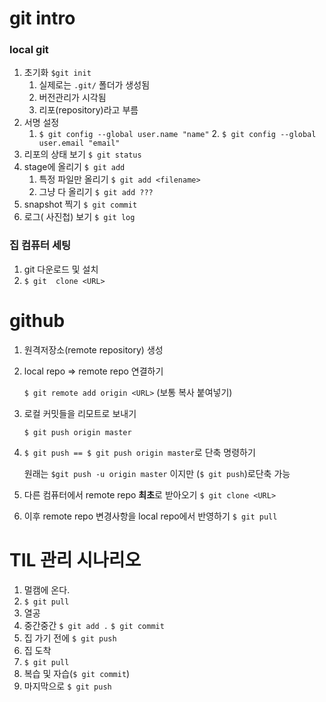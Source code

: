 # git intro

### local git

1. 초기화 `$git init`
   1. 실제로는 `.git/` 폴더가 생성됨
   2. 버전관리가 시각됨
   3. 리포(repository)라고 부름
2. 서명 설정
   	1. `$ git config --global user.name "name"`
    	2. `$ git config --global user.email "email"`
3. 리포의 상태 보기 `$ git status`
4. stage에 올리기 `$ git add`
   1. 특정 파일만 올리기 `$ git add <filename>`
   2. 그냥 다 올리기 `$ git add ???`
5. snapshot 찍기 `$ git commit`
6. 로그( 사진첩) 보기 `$ git log`



### 집 컴퓨터 세팅

1. git 다운로드 및 설치
2. `$ git  clone <URL>`



# github

1. 원격저장소(remote repository) 생성

2. local repo => remote repo 연결하기

   `$ git remote add origin <URL>` (보통 복사 붙여넣기)

3. 로컬 커밋들을 리모트로 보내기  

   `$ git push origin master`

4. `$ git push == $ git push origin master`로 단축 명령하기

   원래는 `$git push -u origin master` 이지만 (`$ git push`)로단축 가능

5. 다른 컴퓨터에서  remote repo **최초**로 받아오기 `$ git clone <URL>`
6. 이후 remote repo 변경사항을 local repo에서 반영하기 `$ git pull`



# TIL 관리 시나리오

1. 멀캠에 온다.
2. `$ git pull`
3. 열공
4. 중간중간 `$ git add .`  `$ git commit`
5. 집 가기 전에 `$ git push`
6. 집 도착
7. `$ git pull`
8. 복습 및 자습(`$ git commit`)
9. 마지막으로 `$ git push`